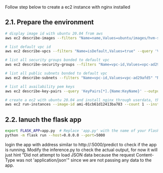 Follow step below to create a ec2 instance with nginx installed

## 2.1. Prepare the environment
```bash
# display image id with ubuntu 20.04 from aws
aws ec2 describe-images --filters "Name=name,Values=ubuntu/images/hvm-ssd/ubuntu-focal-20.04-amd64-server-*" "Name=owner-id,Values=099720109477" --region us-west-2 --query 'Images[0].ImageId' --output text

# list default vpc id
aws ec2 describe-vpcs --filters "Name=isDefault,Values=true" --query 'Vpcs[*].{ID:VpcId}' --output text

# list all security groups bonded to default vpc
aws ec2 describe-security-groups --filters "Name=vpc-id,Values=vpc-ad29afd5" --query 'SecurityGroups[*].{Name:GroupName,ID:GroupId}' --output text

# list all public subnets bonded to default vpc
aws ec2 describe-subnets --filters "Name=vpc-id,Values=vpc-ad29afd5" "Name=map-public-ip-on-launch,Values=true" --query 'Subnets[*].{Name:SubnetId}' --output text

# list all availability pem keys
aws ec2 describe-key-pairs --query 'KeyPairs[*].{Name:KeyName}' --output text

# create a ec2 with ubuntu 20.04 and install nginx through userdata, the ip address will be passed as input parameter to userdata
aws ec2 run-instances --image-id ami-01cb61d12413ba783 --count 1 --instance-type t2.micro --key-name us-west-2 --security-group-ids sg-0ceb6e950b89e8f69 --subnet-id subnet-b42915ff --user-data file://nginx.sh --tag-specifications 'ResourceType=instance,Tags=[{Key=Name,Value=ec2Endpoint}]' --query 'Instances[*].{ID:InstanceId,IP:PublicIpAddress}' --output text
```

## 2.2. lanuch the flask app

```bash
export FLASK_APP=app.py  # Replace 'app.py' with the name of your Flask app file if it's different
python -m flask run --host=0.0.0.0 --port=5000
```
login the app with address similar to http://<ec2 public ip>:5000/predict to check if the app is running. Modify the inference.py to check the actual output, for now it will just hint "Did not attempt to load JSON data because the request Content-Type was not 'application/json'" since we are not passing any data to the app.